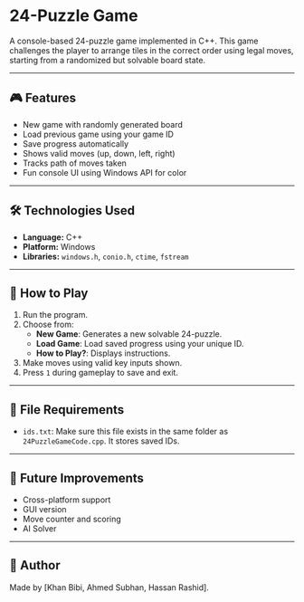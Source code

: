 # 24-Puzzle Game

A console-based 24-puzzle game implemented in C++. This game challenges the player to arrange tiles in the correct order using legal moves, starting from a randomized but solvable board state.

---

## 🎮 Features

- New game with randomly generated board
- Load previous game using your game ID
- Save progress automatically
- Shows valid moves (up, down, left, right)
- Tracks path of moves taken
- Fun console UI using Windows API for color

---

## 🛠️ Technologies Used

- **Language:** C++
- **Platform:** Windows
- **Libraries:** `windows.h`, `conio.h`, `ctime`, `fstream`

---

## 🚀 How to Play

1. Run the program.
2. Choose from:
   - **New Game**: Generates a new solvable 24-puzzle.
   - **Load Game**: Load saved progress using your unique ID.
   - **How to Play?**: Displays instructions.
3. Make moves using valid key inputs shown.
4. Press `1` during gameplay to save and exit.

---

## 📂 File Requirements

- `ids.txt`: Make sure this file exists in the same folder as `24PuzzleGameCode.cpp`. It stores saved IDs.

---

## 🧠 Future Improvements

- Cross-platform support
- GUI version
- Move counter and scoring
- AI Solver

---

## 🔖 Author

Made by [Khan Bibi, Ahmed Subhan, Hassan Rashid].

